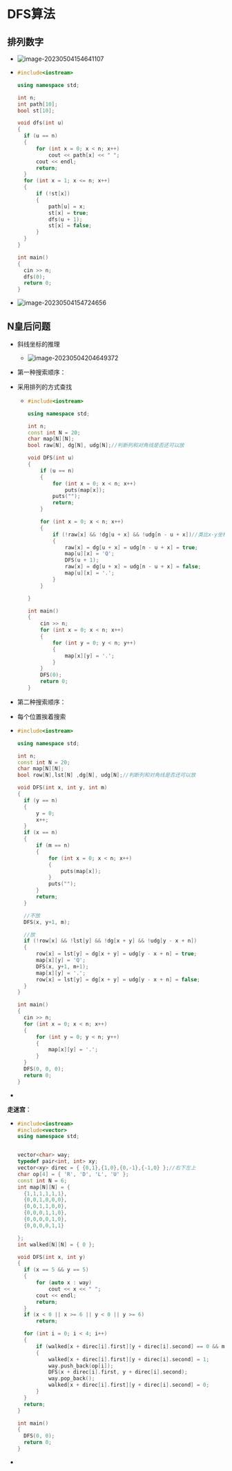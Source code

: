 # DFS算法

## **排列数字**

* ![image-20230504154641107](https://raw.githubusercontent.com/pkxzs/PicBed/main/Img/image-20230504154641107.png)

* ```c++
  #include<iostream>
  
  using namespace std;
  
  int n;
  int path[10];
  bool st[10];
  
  void dfs(int u)
  {
  	if (u == n)
  	{
  		for (int x = 0; x < n; x++)
  			cout << path[x] << " ";
  		cout << endl;
  		return;
  	}
  	for (int x = 1; x <= n; x++)
  	{
  		if (!st[x])
  		{
  			path[u] = x;
  			st[x] = true;
  			dfs(u + 1);
  			st[x] = false;
  		}
  	}
  }
  
  int main()
  {
  	cin >> n;
  	dfs(0);
  	return 0;
  }
  ```

* ![image-20230504154724656](https://raw.githubusercontent.com/pkxzs/PicBed/main/Img/image-20230504154724656.png)



## **N皇后问题**

* 斜线坐标的推理
  * ![image-20230504204649372](https://raw.githubusercontent.com/pkxzs/PicBed/main/Img/image-20230504204649372.png)

* 第一种搜索顺序：

* 采用排列的方式查找

  * ```c++
    #include<iostream>
    
    using namespace std;
    
    int n;
    const int N = 20;
    char map[N][N];
    bool raw[N], dg[N], udg[N];//判断列和对角线是否还可以放
    
    void DFS(int u)
    {
    	if (u == n)
    	{
    		for (int x = 0; x < n; x++)
    			puts(map[x]);
    		puts("");
    		return;
    	}
    
    	for (int x = 0; x < n; x++)
    	{
    		if (!raw[x] && !dg[u + x] && !udg[n - u + x])//类比x-y坐标轴，将x-y坐标轴倒过来
    		{
    			raw[x] = dg[u + x] = udg[n - u + x] = true;
    			map[u][x] = 'Q';
    			DFS(u + 1);
    			raw[x] = dg[u + x] = udg[n - u + x] = false;
    			map[u][x] = '.';
    		}
    	}
    
    }
    
    int main()
    {
    	cin >> n;
    	for (int x = 0; x < n; x++)
    	{
    		for (int y = 0; y < n; y++)
    		{
    			map[x][y] = '.';
    		}
    	}
    	DFS(0);
    	return 0;
    }
    ```

* 第二种搜索顺序：

* 每个位置挨着搜索

* ```c++
  #include<iostream>
  
  using namespace std;
  
  int n;
  const int N = 20;
  char map[N][N];
  bool row[N],lst[N] ,dg[N], udg[N];//判断列和对角线是否还可以放
  
  void DFS(int x, int y, int m)
  {
  	if (y == n)
  	{
  		y = 0;
  		x++;
  	}
  	if (x == n)
  	{
  		if (m == n)
  		{
  			for (int x = 0; x < n; x++)
  			{
  				puts(map[x]);
  			}
  			puts("");
  		}
  		return;
  	}
  
  	//不放
  	DFS(x, y+1, m);
  
  	//放
  	if (!row[x] && !lst[y] && !dg[x + y] && !udg[y - x + n])
  	{
  		row[x] = lst[y] = dg[x + y] = udg[y - x + n] = true;
  		map[x][y] = 'Q';
  		DFS(x, y+1, m+1);
  		map[x][y] = '.';
  		row[x] = lst[y] = dg[x + y] = udg[y - x + n] = false;
  	}
  }
  
  int main()
  {
  	cin >> n;
  	for (int x = 0; x < n; x++)
  	{
  		for (int y = 0; y < n; y++)
  		{
  			map[x][y] = '.';
  		}
  	}
  	DFS(0, 0, 0);
  	return 0;
  }
  ```

* 

**走迷宫**：

* ```c++
  #include<iostream>
  #include<vector>
  using namespace std;
  
  
  vector<char> way;
  typedef pair<int, int> xy;
  vector<xy> direc = { {0,1},{1,0},{0,-1},{-1,0} };//右下左上
  char op[4] = { 'R', 'D', 'L', 'U' };
  const int N = 6;
  int map[N][N] = {
  	{1,1,1,1,1,1},
  	{0,0,1,0,0,0},
  	{0,0,1,1,0,0},
  	{0,0,0,1,1,0},
  	{0,0,0,0,1,0},
  	{0,0,0,0,1,1}
  
  };
  int walked[N][N] = { 0 };
  
  void DFS(int x, int y)
  {
  	if (x == 5 && y == 5)
  	{
  		for (auto x : way)
  			cout << x << " ";
  		cout << endl;
  		return;
  	}
  	if (x < 0 || x >= 6 || y < 0 || y >= 6)
  		return;
  
  	for (int i = 0; i < 4; i++)
  	{
  		if (walked[x + direc[i].first][y + direc[i].second] == 0 && map[x + direc[i].first][y + direc[i].second] == 1)
  		{
  			walked[x + direc[i].first][y + direc[i].second] = 1;
  			way.push_back(op[i]);
  			DFS(x + direc[i].first, y + direc[i].second);
  			way.pop_back();
  			walked[x + direc[i].first][y + direc[i].second] = 0;
  		}
  	}
  	return;
  }
  
  int main()
  {
  	DFS(0, 0);
  	return 0;
  }
  ```

* 
